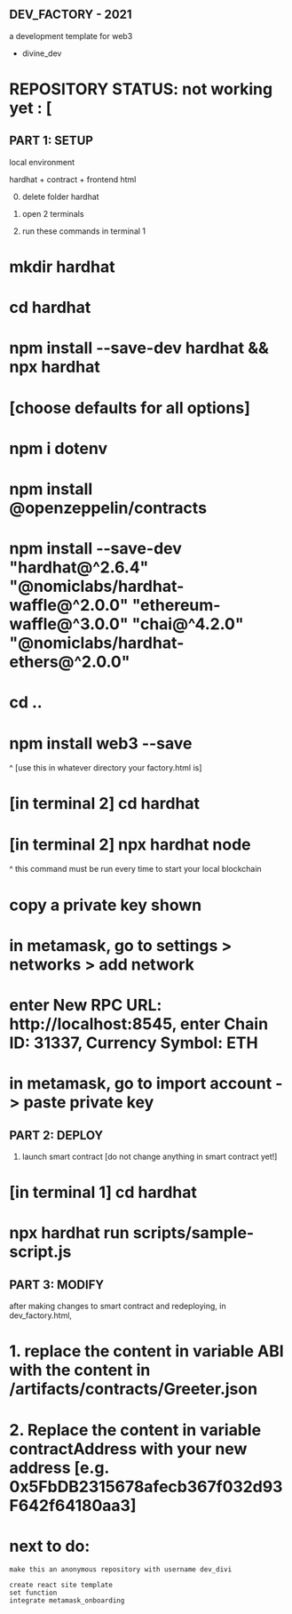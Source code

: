 ## DEV_FACTORY - 2021 

a development template for web3 

- divine_dev  

# REPOSITORY STATUS: not working yet : [ 

## PART 1: SETUP 

local environment 

hardhat + contract + frontend html 

0. delete folder hardhat 

1. open 2 terminals 

2. run these commands in terminal 1 

# mkdir hardhat 

# cd hardhat

# npm install --save-dev hardhat && npx hardhat

# [choose defaults for all options]

# npm i dotenv

# npm install @openzeppelin/contracts

# npm install --save-dev "hardhat@^2.6.4" "@nomiclabs/hardhat-waffle@^2.0.0" "ethereum-waffle@^3.0.0" "chai@^4.2.0" "@nomiclabs/hardhat-ethers@^2.0.0"

# cd .. 

# npm install web3 --save 

^ [use this in whatever directory your factory.html is]

# [in terminal 2] cd hardhat 

# [in terminal 2] npx hardhat node
^ this command must be run every time to start your local blockchain 

# copy a private key shown 

# in metamask, go to settings > networks > add network
# enter New RPC URL: http://localhost:8545, enter Chain ID: 31337, Currency Symbol: ETH  

# in metamask, go to import account -> paste private key 

## PART 2: DEPLOY 

1. launch smart contract [do not change anything in smart contract yet!]

# [in terminal 1] cd hardhat 

# npx hardhat run scripts/sample-script.js 

## PART 3: MODIFY

after making changes to smart contract and redeploying, 
in dev_factory.html, 

# 1. replace the content in variable ABI with the content in /artifacts/contracts/Greeter.json

# 2. Replace the content in variable contractAddress with your new address [e.g. 0x5FbDB2315678afecb367f032d93F642f64180aa3]

#

#

#

# next to do: 
    make this an anonymous repository with username dev_divi  

    create react site template 
    set function 
    integrate metamask_onboarding 